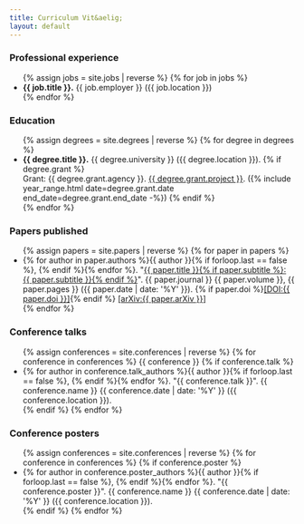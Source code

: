 ```yaml
---
title: Curriculum Vit&aelig;
layout: default
---
```


<h3>Professional experience</h3>
<ul>
{% assign jobs = site.jobs | reverse %}
{% for job in jobs %}
  <li seq="{% include year_range.html date=job.date end_date=job.end_date -%}">
    <strong>{{ job.title }}.</strong>
    {{ job.employer }} ({{ job.location }})
    <!--<div class="details">
      {{ job.content | markdownify }}
    </div>-->
  </li>
{% endfor %}
</ul>

<h3>Education</h3>
<ul>
{% assign degrees = site.degrees | reverse %}
{% for degree in degrees %}
  <li seq="{% include year_range.html date=degree.date end_date=degree.end_date -%}">
    <strong>{{ degree.title }}.</strong>
    {{ degree.university }} ({{ degree.location }}).
    {% if degree.grant %} <br/>
     Grant: {{ degree.grant.agency }}. <a href="{{ degree.grant.external_url }}" class="title">{{ degree.grant.project }}</a>.
     ({% include year_range.html date=degree.grant.date end_date=degree.grant.end_date -%})
    {% endif %}
    <!--<div class="details">
      {{ degree.content | markdownify }}
    </div>-->
  </li>
{% endfor %}
</ul>

<h3>Papers published</h3>
<ul>
{% assign papers = site.papers | reverse %}
{% for paper in papers %}
  <li>
  {% for author in paper.authors %}{{ author }}{% if forloop.last == false %}, {% endif %}{% endfor %}.
  &quot;<a href="{{ paper.external_url }}" target="_blank">{{ paper.title }}{% if paper.subtitle %}: {{ paper.subtitle }}{% endif %}</a>&quot;.
  {{ paper.journal }} <span class="volume">{{ paper.volume }}</span>, {{ paper.pages }} ({{ paper.date | date: '%Y' }}).
  {% if paper.doi %}<a href="https://dx.doi.org/{{ paper.doi }}" target="_blank">[DOI:{{ paper.doi }}]</a>{% endif %}
  <a href="https://arxiv.org/abs/{{ paper.arxiv }}" target="_blank">[arXiv:{{ paper.arXiv }}]</a>
  </li>
{% endfor %}
</ul>

<h3>Conference talks</h3>
<ul>
{% assign conferences = site.conferences | reverse %}
{% for conference in conferences %}
  {{ conference }}
  {% if conference.talk %}
  <li>
  {% for author in conference.talk_authors %}{{ author }}{% if forloop.last == false %}, {% endif %}{% endfor %}.
  &quot;{{ conference.talk }}&quot;.
  {{ conference.name }} {{ conference.date | date: '%Y' }} ({{ conference.location }}).
  </li>
  {% endif %}
{% endfor %}
</ul>

<h3>Conference posters</h3>
<ul>
{% assign conferences = site.conferences | reverse %}
{% for conference in conferences %}
  {% if conference.poster %}
  <li>
  {% for author in conference.poster_authors %}{{ author }}{% if forloop.last == false %}, {% endif %}{% endfor %}.
  &quot;{{ conference.poster }}&quot;.
  {{ conference.name }} {{ conference.date | date: '%Y' }} ({{ conference.location }}).
  </li>
  {% endif %}
{% endfor %}
</ul>
